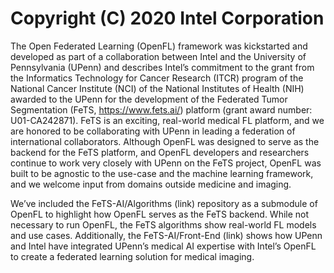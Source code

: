 # Copyright (C) 2020 Intel Corporation

The Open Federated Learning (OpenFL) framework was kickstarted and developed as part of a collaboration between Intel and the University of Pennsylvania (UPenn) and describes  Intel’s commitment to the grant from the Informatics Technology for Cancer Research (ITCR) program of the National Cancer Institute (NCI) of the National Institutes of Health (NIH) awarded to the UPenn for the development of the Federated Tumor Segmentation (FeTS, https://www.fets.ai/) platform (grant award number: U01-CA242871). FeTS is an exciting, real-world medical FL platform, and we are honored to be collaborating with UPenn in leading a federation of international collaborators. Although OpenFL was designed to serve as the backend for the FeTS platform, and OpenFL developers and researchers continue to work very closely with UPenn on the FeTS project, OpenFL was built to be agnostic to the use-case and the machine learning framework, and we welcome input from domains outside medicine and imaging. 

We’ve included the FeTS-AI/Algorithms (link) repository as a submodule of OpenFL to highlight how OpenFL serves as the FeTS backend. While not necessary to run OpenFL, the FeTS algorithms show real-world FL models and use cases. Additionally, the FeTS-AI/Front-End (link) shows how UPenn and Intel have integrated UPenn’s medical AI expertise with Intel’s OpenFL to create a federated learning solution for medical imaging. 



